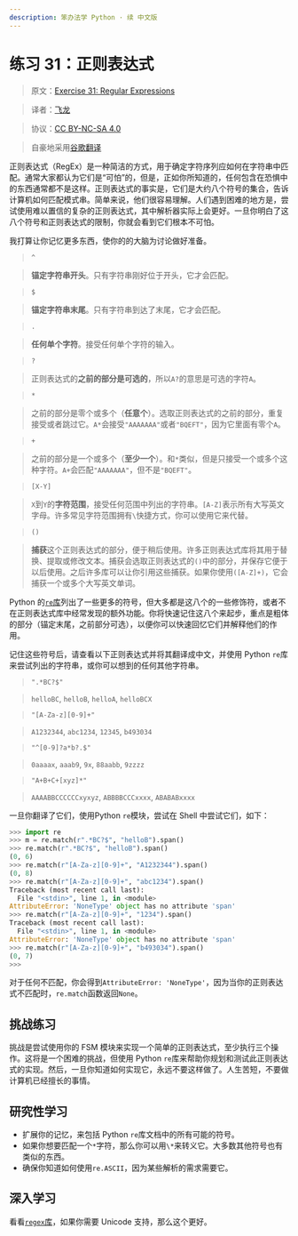 ```yaml
---
description: 笨办法学 Python · 续 中文版
---
```


# 练习 31：正则表达式

> 原文：[Exercise 31: Regular Expressions](https://learncodethehardway.org/more-python-book/ex31.html)

> 译者：[飞龙](https://github.com/wizardforcel)

> 协议：[CC BY-NC-SA 4.0](http://creativecommons.org/licenses/by-nc-sa/4.0/)

> 自豪地采用[谷歌翻译](https://translate.google.cn/)

正则表达式（RegEx）是一种简洁的方式，用于确定字符序列应如何在字符串中匹配。通常大家都认为它们是“可怕”的，但是，正如你所知道的，任何包含在恐惧中的东西通常都不是这样。正则表达式的事实是，它们是大约八个符号的集合，告诉计算机如何匹配模式串。简单来说，他们很容易理解。人们遇到困难的地方是，尝试使用难以置信的复杂的正则表达式，其中解析器实际上会更好。一旦你明白了这八个符号和正则表达式的限制，你就会看到它们根本不可怕。

我打算让你记忆更多东西，使你的的大脑为讨论做好准备。

> `^`

> **锚定字符串开头**。只有字符串刚好位于开头，它才会匹配。

> `$`

> **锚定字符串末尾**。只有字符串到达了末尾，它才会匹配。

> `.`

> **任何单个字符**。接受任何单个字符的输入。

> `?`

> 正则表达式的**之前的部分是可选的**，所以`A?`的意思是可选的字符`A`。

> `*`

> 之前的部分是零个或多个（**任意个**）。选取正则表达式的之前的部分，重复接受或者跳过它。`A*`会接受`"AAAAAAA"`或者`"BQEFT"`，因为它里面有零个`A`。

> `+`

> 之前的部分是一个或多个（**至少一个**）。和`*`类似，但是只接受一个或多个这种字符。`A+`会匹配`"AAAAAAA"`，但不是`"BQEFT"`。

> `[X-Y]`

> `X`到`Y`的**字符范围**，接受任何范围中列出的字符串。`[A-Z]`表示所有大写英文字母。许多常见字符范围拥有`\`快捷方式，你可以使用它来代替。

> `()`

> **捕获**这个正则表达式的部分，便于稍后使用。许多正则表达式库将其用于替换、提取或修改文本。捕获会选取正则表达式的`()`中的部分，并保存它便于以后使用。之后许多库可以让你引用这些捕获。如果你使用`([A-Z]+)`，它会捕获一个或多个大写英文单词。

Python 的[`re`库](https://docs.python.org/3/library/re.html)列出了一些更多的符号，但大多都是这八个的一些修饰符，或者不在正则表达式库中经常发现的额外功能。你将快速记住这八个来起步，重点是粗体的部分（锚定末尾，之前部分可选），以便你可以快速回忆它们并解释他们的作用。

记住这些符号后，请查看以下正则表达式并将其翻译成中文，并使用 Python `re`库来尝试列出的字符串，或你可以想到的任何其他字符串。

> `".*BC?$"`

> `helloBC`, `helloB`, `helloA`, `helloBCX`

> `"[A-Za-z][0-9]+"`

> `A1232344`, `abc1234`, `12345`, `b493034`

> `"^[0-9]?a*b?.$"`

> `0aaaax`, `aaab9`, `9x`, `88aabb`, `9zzzz`

> `"A+B+C+[xyz]*"`

> `AAAABBCCCCCCxyxyz`, `ABBBBCCCxxxx`, `ABABABxxxx`

一旦你翻译了它们，使用Python `re`模块，尝试在 Shell 中尝试它们，如下：

```py
>>> import re
>>> m = re.match(r".*BC?$", "helloB").span()
>>> re.match(r".*BC?$", "helloB").span()
(0, 6)
>>> re.match(r"[A-Za-z][0-9]+", "A1232344").span()
(0, 8)
>>> re.match(r"[A-Za-z][0-9]+", "abc1234").span()
Traceback (most recent call last):
  File "<stdin>", line 1, in <module>
AttributeError: 'NoneType' object has no attribute 'span'
>>> re.match(r"[A-Za-z][0-9]+", "1234").span()
Traceback (most recent call last):
  File "<stdin>", line 1, in <module>
AttributeError: 'NoneType' object has no attribute 'span'
>>> re.match(r"[A-Za-z][0-9]+", "b493034").span()
(0, 7)
>>>
```

对于任何不匹配，你会得到`AttributeError: 'NoneType'`，因为当你的正则表达式不匹配时，`re.match`函数返回`None`。

## 挑战练习

挑战是尝试使用你的 FSM 模块来实现一个简单的正则表达式，至少执行三个操作。这将是一个困难的挑战，但使用 Python `re`库来帮助你规划和测试此正则表达式的实现。然后，一旦你知道如何实现它，永远不要这样做了。人生苦短，不要做计算机已经擅长的事情。

## 研究性学习

+   扩展你的记忆，来包括 Python `re`库文档中的所有可能的符号。
+   如果你想要匹配一个`*`字符，那么你可以用`\*`来转义它。大多数其他符号也有类似的东西。
+   确保你知道如何使用`re.ASCII`，因为某些解析的需求需要它。

## 深入学习

看看[`regex`库](https://pypi.python.org/pypi/regex/)，如果你需要 Unicode 支持，那么这个更好。

